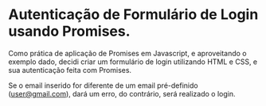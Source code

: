 # Autenticação de Formulário de Login usando Promises.

Como prática de aplicação de Promises em Javascript, e aproveitando o exemplo dado, decidi criar um formulário de login utilizando HTML e CSS, e sua autenticação feita com Promises.

Se o email inserido for diferente de um email pré-definido (user@gmail.com), dará um erro, do contrário, será realizado o login.
